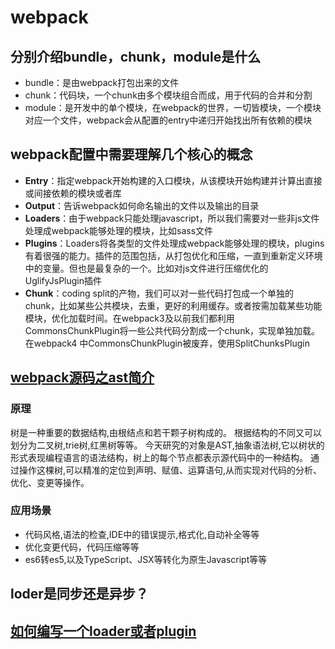 # webpack

## 分别介绍bundle，chunk，module是什么
- bundle：是由webpack打包出来的文件
- chunk：代码块，一个chunk由多个模块组合而成，用于代码的合并和分割
- module：是开发中的单个模块，在webpack的世界，一切皆模块，一个模块对应一个文件，webpack会从配置的entry中递归开始找出所有依赖的模块

## webpack配置中需要理解几个核心的概念
- **Entry**：指定webpack开始构建的入口模块，从该模块开始构建并计算出直接或间接依赖的模块或者库
- **Output**：告诉webpack如何命名输出的文件以及输出的目录
- **Loaders**：由于webpack只能处理javascript，所以我们需要对一些非js文件处理成webpack能够处理的模块，比如sass文件
- **Plugins**：Loaders将各类型的文件处理成webpack能够处理的模块，plugins有着很强的能力。插件的范围包括，从打包优化和压缩，一直到重新定义环境中的变量。但也是最复杂的一个。比如对js文件进行压缩优化的UglifyJsPlugin插件
- **Chunk**：coding split的产物，我们可以对一些代码打包成一个单独的chunk，比如某些公共模块，去重，更好的利用缓存。或者按需加载某些功能模块，优化加载时间。在webpack3及以前我们都利用CommonsChunkPlugin将一些公共代码分割成一个chunk，实现单独加载。在webpack4 中CommonsChunkPlugin被废弃，使用SplitChunksPlugin

## [webpack源码之ast简介](https://segmentfault.com/a/1190000014178462#articleHeader1)
### 原理
树是一种重要的数据结构,由根结点和若干颗子树构成的。 根据结构的不同又可以划分为二叉树,trie树,红黑树等等。
今天研究的对象是AST,抽象语法树,它以树状的形式表现编程语言的语法结构，树上的每个节点都表示源代码中的一种结构。
通过操作这棵树,可以精准的定位到声明、赋值、运算语句,从而实现对代码的分析、优化、变更等操作。
### 应用场景
- 代码风格,语法的检查,IDE中的错误提示,格式化,自动补全等等
- 优化变更代码，代码压缩等等
- es6转es5,以及TypeScript、JSX等转化为原生Javascript等等

## loder是同步还是异步？

## [如何编写一个loader或者plugin](https://segmentfault.com/a/1190000015088834)